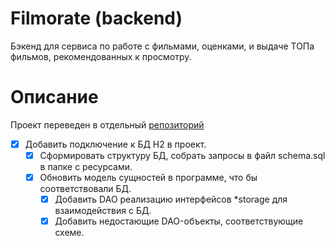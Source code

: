 # Filmorate (backend)

Бэкенд для сервиса по работе с фильмами, оценками, и выдаче ТОПа фильмов, рекомендованных к просмотру.

# Описание

Проект переведен в отдельный [репозиторий](https://github.com/PatBatTB/filmorate)

- [x] Добавить подключение к БД H2 в проект.
    - [x] Сформировать структуру БД, собрать запросы в файл schema.sql в папке с ресурсами.
    - [x] Обновить модель сущностей в программе, что бы соответствовали БД.
        - [x] Добавить DAO реализацию интерфейсов *storage для взаимодействия с БД.
        - [x] Добавить недостающие DAO-объекты, соответствующие схеме.